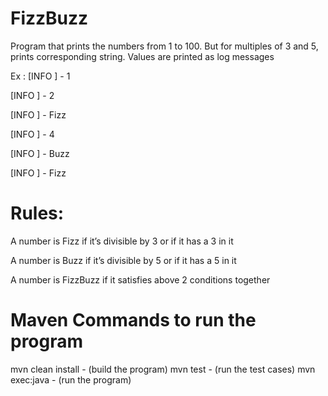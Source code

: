 # FizzBuzz
Program that prints the numbers from 1 to 100. But for multiples of 3 and 5, prints corresponding string. Values are printed as log messages

Ex : 
[INFO ] - 1

[INFO ] - 2

[INFO ] - Fizz

[INFO ] - 4

[INFO ] - Buzz

[INFO ] - Fizz



# Rules:

A number is Fizz if it’s divisible by 3 or if it has a 3 in it

A number is Buzz if it’s divisible by 5 or if it has a 5 in it

A number is FizzBuzz if it satisfies above 2 conditions together



# Maven Commands to run the program
mvn clean install - (build the program)
mvn test - (run the test cases)
mvn exec:java - (run the program)
